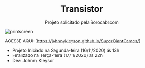 <h1 align="center"> Transistor </h1>

<p align="center">Projeto solicitado pela Sorocabacom</p>

![printscreen](https://user-images.githubusercontent.com/72710750/99470416-7779d780-2923-11eb-85ec-2c12cf0dc406.png)

ACESSE AQUI:
[https://johnnykleyson.github.io/SuperGiantGames/]

- Projeto Iniciado na Segunda-feira (16/11/2020) ás 13h
- Finalizado na Terça-feira (17/11/2020) ás 22h
- Dev: Johnny Kleyson
